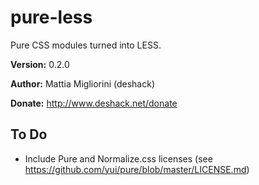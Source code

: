 pure-less
=========

Pure CSS modules turned into LESS.

**Version:** 0.2.0

**Author:** Mattia Migliorini (deshack)

**Donate:** http://www.deshack.net/donate

To Do
-----

- Include Pure and Normalize.css licenses (see https://github.com/yui/pure/blob/master/LICENSE.md)
